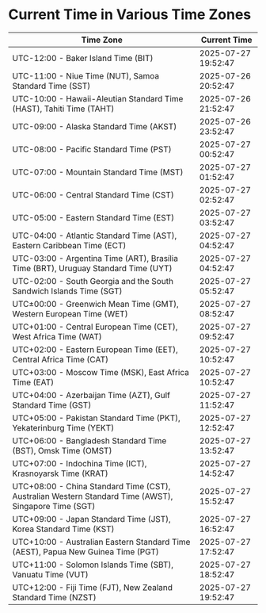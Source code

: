 # Current Time in Various Time Zones

| Time Zone | Current Time |
|-----------|--------------|
| UTC-12:00 - Baker Island Time (BIT) | 2025-07-27 19:52:47 |
| UTC-11:00 - Niue Time (NUT), Samoa Standard Time (SST) | 2025-07-26 20:52:47 |
| UTC-10:00 - Hawaii-Aleutian Standard Time (HAST), Tahiti Time (TAHT) | 2025-07-26 21:52:47 |
| UTC-09:00 - Alaska Standard Time (AKST) | 2025-07-26 23:52:47 |
| UTC-08:00 - Pacific Standard Time (PST) | 2025-07-27 00:52:47 |
| UTC-07:00 - Mountain Standard Time (MST) | 2025-07-27 01:52:47 |
| UTC-06:00 - Central Standard Time (CST) | 2025-07-27 02:52:47 |
| UTC-05:00 - Eastern Standard Time (EST) | 2025-07-27 03:52:47 |
| UTC-04:00 - Atlantic Standard Time (AST), Eastern Caribbean Time (ECT) | 2025-07-27 04:52:47 |
| UTC-03:00 - Argentina Time (ART), Brasília Time (BRT), Uruguay Standard Time (UYT) | 2025-07-27 04:52:47 |
| UTC-02:00 - South Georgia and the South Sandwich Islands Time (SGT) | 2025-07-27 05:52:47 |
| UTC±00:00 - Greenwich Mean Time (GMT), Western European Time (WET) | 2025-07-27 08:52:47 |
| UTC+01:00 - Central European Time (CET), West Africa Time (WAT) | 2025-07-27 09:52:47 |
| UTC+02:00 - Eastern European Time (EET), Central Africa Time (CAT) | 2025-07-27 10:52:47 |
| UTC+03:00 - Moscow Time (MSK), East Africa Time (EAT) | 2025-07-27 10:52:47 |
| UTC+04:00 - Azerbaijan Time (AZT), Gulf Standard Time (GST) | 2025-07-27 11:52:47 |
| UTC+05:00 - Pakistan Standard Time (PKT), Yekaterinburg Time (YEKT) | 2025-07-27 12:52:47 |
| UTC+06:00 - Bangladesh Standard Time (BST), Omsk Time (OMST) | 2025-07-27 13:52:47 |
| UTC+07:00 - Indochina Time (ICT), Krasnoyarsk Time (KRAT) | 2025-07-27 14:52:47 |
| UTC+08:00 - China Standard Time (CST), Australian Western Standard Time (AWST), Singapore Time (SGT) | 2025-07-27 15:52:47 |
| UTC+09:00 - Japan Standard Time (JST), Korea Standard Time (KST) | 2025-07-27 16:52:47 |
| UTC+10:00 - Australian Eastern Standard Time (AEST), Papua New Guinea Time (PGT) | 2025-07-27 17:52:47 |
| UTC+11:00 - Solomon Islands Time (SBT), Vanuatu Time (VUT) | 2025-07-27 18:52:47 |
| UTC+12:00 - Fiji Time (FJT), New Zealand Standard Time (NZST) | 2025-07-27 19:52:47 |
